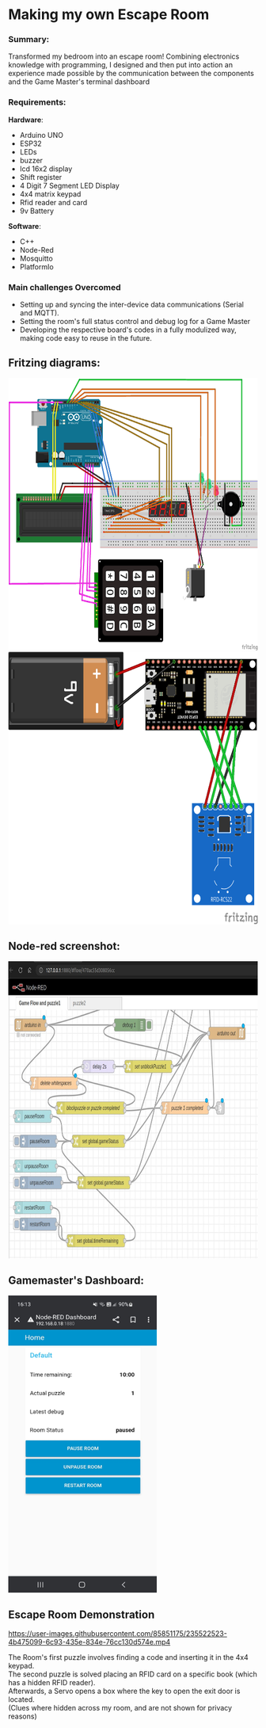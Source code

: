 # Making my own Escape Room
### Summary:
Transformed my bedroom into an escape room! Combining electronics knowledge with programming, I designed and then put into action an experience 
made possible by the communication between the components and the Game Master's terminal dashboard

### Requirements:
**Hardware**:
- Arduino UNO
- ESP32
- LEDs
- buzzer
- lcd 16x2 display
- Shift register
- 4 Digit 7 Segment LED Display
- 4x4 matrix keypad
- Rfid reader and card
- 9v Battery

**Software**:
- C++
- Node-Red
- Mosquitto
- PlatformIo

### Main challenges Overcomed
 - Setting up and syncing the inter-device data communications (Serial and MQTT).</li>
 - Setting the room's full status control and debug log for a Game Master</li>
 - Developing the respective board's codes in a fully modulized way, making code easy to reuse in the future.
 
## Fritzing diagrams:
<img src="https://github.com/kukelia/escape_room/blob/master/fritzing/escape_room_arduino.png" alt= “” width="850" height="550">
<img src="https://github.com/kukelia/escape_room/blob/master/fritzing/escape_room_esp32.png" alt= “” width="850" height="550">

## Node-red screenshot:
<img src="https://github.com/kukelia/escape_room/blob/master/img/node-red-example.png" alt= “” width="900" height="600">

## Gamemaster's Dashboard:
<img src="https://github.com/kukelia/escape_room/blob/master/img/dashboard.jpeg" alt= “” width="300" height="600">

## Escape Room Demonstration
https://user-images.githubusercontent.com/85851175/235522523-4b475099-6c93-435e-834e-76cc130d574e.mp4

The Room's first puzzle involves finding a code and inserting it in the 4x4 keypad.  
The second puzzle is solved placing an RFID card on a specific book (which has a hidden RFID reader).  
Afterwards, a Servo opens a box where the key to open the exit door is located.  
(Clues where hidden across my room, and are not shown for privacy reasons)

